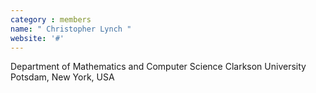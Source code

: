 ```yaml
---
category : members
name: " Christopher Lynch " 
website: '#'
---
```

Department of Mathematics and Computer Science
Clarkson University
Potsdam, New York, USA

